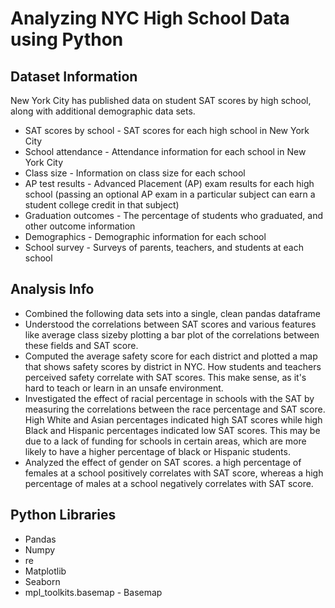 # Analyzing NYC High School Data using Python
## Dataset Information
New York City has published data on student SAT scores by high school, along with additional demographic data sets.
* SAT scores by school - SAT scores for each high school in New York City
* School attendance - Attendance information for each school in New York City
* Class size - Information on class size for each school
* AP test results - Advanced Placement (AP) exam results for each high school (passing an optional AP exam in a particular subject can earn a student college credit in that subject)
* Graduation outcomes - The percentage of students who graduated, and other outcome information
* Demographics - Demographic information for each school
* School survey - Surveys of parents, teachers, and students at each school
## Analysis Info
* Combined the following data sets into a single, clean pandas dataframe
* Understood the correlations between SAT scores and various features like average class sizeby plotting a bar plot of the correlations between these fields and SAT score.
* Computed the average safety score for each district and plotted a map that shows safety scores by district in NYC. How students and teachers perceived safety correlate with SAT scores. This make sense, as it's hard to teach or learn in an unsafe environment.
* Investigated the effect of racial percentage in schools with the SAT by measuring the correlations between the race percentage and SAT score. High White and Asian percentages indicated high SAT scores while high Black and Hispanic percentages indicated low SAT scores. This may be due to a lack of funding for schools in certain areas, which are more likely to have a higher percentage of black or Hispanic students.
* Analyzed the effect of gender on SAT scores. a high percentage of females at a school positively correlates with SAT score, whereas a high percentage of males at a school negatively correlates with SAT score.
## Python Libraries
* Pandas
* Numpy
* re
* Matplotlib
* Seaborn
* mpl_toolkits.basemap - Basemap
